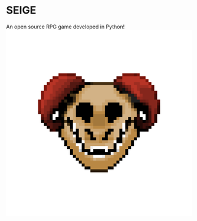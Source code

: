# SEIGE
An open source RPG game developed in Python!
![alt text](https://github.com/VultureMeat359/SEIGE/blob/master/Icon.gif)
